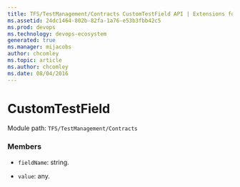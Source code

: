 ```yaml
---
title: TFS/TestManagement/Contracts CustomTestField API | Extensions for Azure DevOps Services
ms.assetid: 24dc1464-802b-82fa-1a76-e53b3fbb42c5
ms.prod: devops
ms.technology: devops-ecosystem
generated: true
ms.manager: mijacobs
author: chcomley
ms.topic: article
ms.author: chcomley
ms.date: 08/04/2016
---
```


# CustomTestField

Module path: `TFS/TestManagement/Contracts`


### Members

* `fieldName`: string. 

* `value`: any. 

